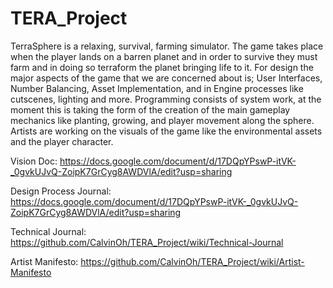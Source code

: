 # TERA_Project

TerraSphere is a relaxing, survival, farming simulator. The game takes place when the player lands on a barren planet and in order to survive they must farm and in doing so terraform the planet bringing life to it. For design the major aspects of the game that we are concerned about is; User Interfaces, Number Balancing, Asset Implementation, and in Engine processes like cutscenes, lighting and more. Programming consists of system work, at the moment this is taking the form of the creation of the main gameplay mechanics like planting, growing, and player movement along the sphere. Artists are working on the visuals of the game like the environmental assets and the player character.


Vision Doc: https://docs.google.com/document/d/17DQpYPswP-itVK-_0gvkUJvQ-ZoipK7GrCyg8AWDVlA/edit?usp=sharing

Design Process Journal: https://docs.google.com/document/d/17DQpYPswP-itVK-_0gvkUJvQ-ZoipK7GrCyg8AWDVlA/edit?usp=sharing

Technical Journal: https://github.com/CalvinOh/TERA_Project/wiki/Technical-Journal

Artist Manifesto: https://github.com/CalvinOh/TERA_Project/wiki/Artist-Manifesto
